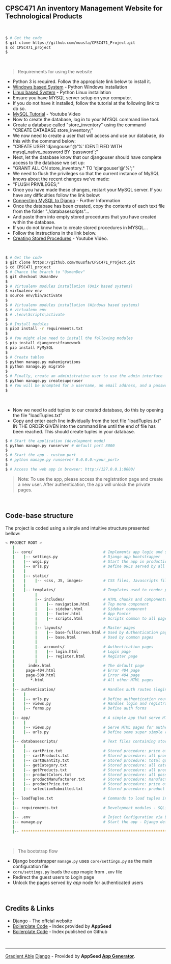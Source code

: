 ## CPSC471 An inventory Management Website for Technological Products

<br />

```bash
$ # Get the code
$ git clone https://github.com/muusfa/CPSC471_Project.git
$ cd CPSC471_project
$
```

<br />

> Requirements for using the website
- Python 3 is required. Follow the appropriate link below to install it.
- [Windows based System](https://www.python.org/downloads/) - Python Windows installation
- [Linux based System](https://docs.python-guide.org/starting/install3/linux/) - Python Linux installation
- Ensure you have MYSQL server setup on your computer.
- If you do not have it installed, follow the tutorial at the following link to do so. 
- [MySQL Tutorial](https://www.youtube.com/watch?v=GIRcpjg-3Eg&ab_channel=edureka%21) - Youtube Video
- Now to create the database, log in to your MYSQL command line tool.
- Create a database called "store_inventory" using the command "CREATE DATABASE store_inventory;"
- We now need to create a user that will access and use our database, do this with the command below:
- "CREATE USER 'djangouser'@'%' IDENTIFIED WITH mysql_native_password BY 'password';"
- Next, let the database know that our djangouser should have complete access to the database we set up:
- "GRANT ALL ON store_inventory.* TO 'djangouser'@'%';"
- We need to flush the privileges so that the current instance of MySQL knows about the recent changes we’ve made:
- "FLUSH PRIVILEGES;"
- Once you have made these changes, restart your MySQL server. If you have any difficulties follow the link below:
- [Connecting MySQL to Django](https://www.digitalocean.com/community/tutorials/how-to-create-a-django-app-and-connect-it-to-a-database) - Further Information
- Once the database has been created, copy the contents of each text file from the folder "./databasescripts"...
- And paste them into empty stored procedures that you have created within the database. 
- If you do not know how to create stored procedures in MYSQL...
- Follow the instructions in the link below.
- [Creating Stored Procedures](https://www.youtube.com/watch?v=OPoxqvPD6Do&ab_channel=RamNJavaTutorial) - Youtube Video.

<br />

```bash
$ # Get the code
$ git clone https://github.com/muusfa/CPSC471_Project.git
$ cd CPSC471_project
$ # Chance the branch to "UsmanDev"
$ git checkout UsmanDev
$
$ # Virtualenv modules installation (Unix based systems)
$ virtualenv env
$ source env/bin/activate
$
$ # Virtualenv modules installation (Windows based systems)
$ # virtualenv env
$ # .\env\Scripts\activate
$
$ # Install modules
$ pip3 install -r requirements.txt
$
$ # You might also need to install the following modules
$ pip install djangorestframework
$ pip install PyMySQL
$
$ # Create tables
$ python manage.py makemigrations
$ python manage.py migrate
$
$ # Finally, create an administrative user to use the admin interface
$ python manage.py createsuperuser
$ # You will be prompted for a username, an email address, and a password for your user
$
```
<br />

- Now we need to add tuples to our created database, do this by opening the file "loadTuples.txt"
- Copy and enter each line individually from the text file "loadTuples.txt" IN THE ORDER GIVEN into the command line until the end of file has been reached. This should create tuples in your database.

```bash
$ # Start the application (development mode)
$ python manage.py runserver # default port 8000
$
$ # Start the app - custom port
$ # python manage.py runserver 0.0.0.0:<your_port>
$
$ # Access the web app in browser: http://127.0.0.1:8000/
```

> Note: To use the app, please access the registration page and create a new user. After authentication, the app will unlock the private pages.

<br />

## Code-base structure

The project is coded using a simple and intuitive structure presented bellow:

```bash
< PROJECT ROOT >
   |
   |-- core/                               # Implements app logic and serve the static assets
   |    |-- settings.py                    # Django app bootstrapper
   |    |-- wsgi.py                        # Start the app in production
   |    |-- urls.py                        # Define URLs served by all apps/nodes
   |    |
   |    |-- static/
   |    |    |-- <css, JS, images>         # CSS files, Javascripts files
   |    |
   |    |-- templates/                     # Templates used to render pages
   |         |
   |         |-- includes/                 # HTML chunks and components
   |         |    |-- navigation.html      # Top menu component
   |         |    |-- sidebar.html         # Sidebar component
   |         |    |-- footer.html          # App Footer
   |         |    |-- scripts.html         # Scripts common to all pages
   |         |
   |         |-- layouts/                  # Master pages
   |         |    |-- base-fullscreen.html # Used by Authentication pages
   |         |    |-- base.html            # Used by common pages
   |         |
   |         |-- accounts/                 # Authentication pages
   |         |    |-- login.html           # Login page
   |         |    |-- register.html        # Register page
   |         |
   |      index.html                       # The default page
   |     page-404.html                     # Error 404 page
   |     page-500.html                     # Error 404 page
   |       *.html                          # All other HTML pages
   |
   |-- authentication/                     # Handles auth routes (login and register)
   |    |
   |    |-- urls.py                        # Define authentication routes  
   |    |-- views.py                       # Handles login and registration  
   |    |-- forms.py                       # Define auth forms  
   |
   |-- app/                                # A simple app that serve HTML files
   |    |
   |    |-- views.py                       # Serve HTML pages for authenticated users
   |    |-- urls.py                        # Define some super simple routes  
   |
   |-- databasescripts/                    # Text files containing stored procedures for the database
   |    |
   |    |-- cartPrice.txt                  # Stored procedure: price of all items in cart
   |    |-- cartProducts.txt               # Stored procedure: all products in cart
   |    |-- cartQuantity.txt               # Stored procedure: total quantity of items in cart
   |    |-- getCategory.txt                # Stored procedure: all categories in database
   |    |-- getProducts.txt                # Stored procedure: all products in a particular category
   |    |-- productColors.txt              # Stored procedure: all possible colors of product
   |    |-- productManufacturer.txt        # Stored procedure: manufacturer of product
   |    |-- productPrice.txt               # Stored procedure: price of product
   |    |-- selectionSubmitted.txt         # Stored procedure: product store, name, description, and quantity 
   |
   |-- loadTuples.txt                      # Commands to load tuples into database
   |
   |-- requirements.txt                    # Development modules - SQLite storage
   |
   |-- .env                                # Inject Configuration via Environment
   |-- manage.py                           # Start the app - Django default start script
   |
   |-- ************************************************************************
```

<br />

> The bootstrap flow

- Django bootstrapper `manage.py` uses `core/settings.py` as the main configuration file
- `core/settings.py` loads the app magic from `.env` file
- Redirect the guest users to Login page
- Unlock the pages served by *app* node for authenticated users

<br />

## Credits & Links

- [Django](https://www.djangoproject.com/) - The offcial website
- [Boilerplate Code](https://appseed.us/boilerplate-code) - Index provided by **AppSeed**
- [Boilerplate Code](https://github.com/app-generator/boilerplate-code) - Index published on Github

<br />

---
[Gradient Able](https://appseed.us/admin-dashboards/django-dashboard-gradient-pro) [Django](https://appseed.us/admin-dashboards/django) - Provided by **AppSeed [App Generator](https://appseed.us/app-generator)**.
